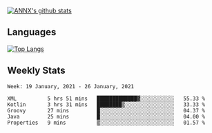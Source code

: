 [![ANNX's github stats](https://github-readme-stats.vercel.app/api?username=NXAN2901&count_private=true&show_icons=true&theme=vue)](https://github.com/NXAN2901)

## Languages
[![Top Langs](https://github-readme-stats.vercel.app/api/top-langs/?username=NXAN2901)](https://github.com/NXAN2901)

## Weekly Stats
<!--START_SECTION:waka-->
```text
Week: 19 January, 2021 - 26 January, 2021

XML          5 hrs 51 mins   █████████████▓░░░░░░░░░░░   55.33 % 
Kotlin       3 hrs 31 mins   ████████▒░░░░░░░░░░░░░░░░   33.33 % 
Groovy       27 mins         █░░░░░░░░░░░░░░░░░░░░░░░░   04.37 % 
Java         25 mins         █░░░░░░░░░░░░░░░░░░░░░░░░   04.00 % 
Properties   9 mins          ▒░░░░░░░░░░░░░░░░░░░░░░░░   01.57 % 
```
<!--END_SECTION:waka-->
